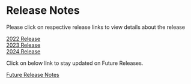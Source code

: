 Release Notes
=============

Please click on respective release links to view details about the release

[2022 Release](./?path=/docs/release-notes/Releases/2022/2022.md) <br />
[2023 Release](./?path=/docs/release-notes/Releases/2023/2023.md) <br />
[2024 Release](./?path=/docs/release-notes/Releases/2024/2024.md) <br />


Click on below link to stay updated on Future Releases.

[Future Release Notes](https://developer.fiserv.com/product/FirstVisionEMEA/docs/?path=docs/release-notes/Future-Release-Notes/Future-Release-Notes.md&branch=preview)
